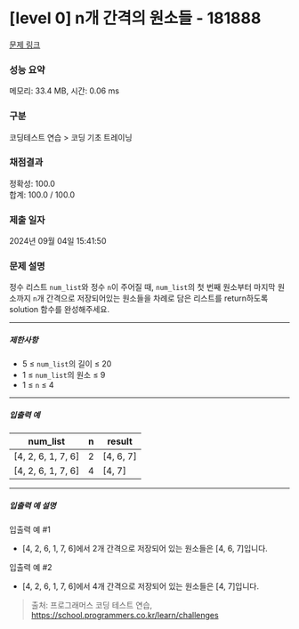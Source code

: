 # [level 0] n개 간격의 원소들 - 181888 

[문제 링크](https://school.programmers.co.kr/learn/courses/30/lessons/181888) 

### 성능 요약

메모리: 33.4 MB, 시간: 0.06 ms

### 구분

코딩테스트 연습 > 코딩 기초 트레이닝

### 채점결과

정확성: 100.0<br/>합계: 100.0 / 100.0

### 제출 일자

2024년 09월 04일 15:41:50

### 문제 설명

<p>정수 리스트 <code>num_list</code>와 정수 <code>n</code>이 주어질 때, <code>num_list</code>의 첫 번째 원소부터 마지막 원소까지 <code>n</code>개 간격으로 저장되어있는 원소들을 차례로 담은 리스트를 return하도록 solution 함수를 완성해주세요.</p>

<hr>

<h5>제한사항</h5>

<ul>
<li>5 ≤ <code>num_list</code>의 길이 ≤ 20</li>
<li>1 ≤ <code>num_list</code>의 원소 ≤ 9</li>
<li>1 ≤ <code>n</code> ≤ 4</li>
</ul>

<hr>

<h5>입출력 예</h5>
<table class="table">
        <thead><tr>
<th>num_list</th>
<th>n</th>
<th>result</th>
</tr>
</thead>
        <tbody><tr>
<td>[4, 2, 6, 1, 7, 6]</td>
<td>2</td>
<td>[4, 6, 7]</td>
</tr>
<tr>
<td>[4, 2, 6, 1, 7, 6]</td>
<td>4</td>
<td>[4, 7]</td>
</tr>
</tbody>
      </table>
<hr>

<h5>입출력 예 설명</h5>

<p>입출력 예 #1</p>

<ul>
<li>[4, 2, 6, 1, 7, 6]에서 2개 간격으로 저장되어 있는 원소들은 [4, 6, 7]입니다.</li>
</ul>

<p>입출력 예 #2</p>

<ul>
<li>[4, 2, 6, 1, 7, 6]에서 4개 간격으로 저장되어 있는 원소들은 [4, 7]입니다.</li>
</ul>


> 출처: 프로그래머스 코딩 테스트 연습, https://school.programmers.co.kr/learn/challenges
